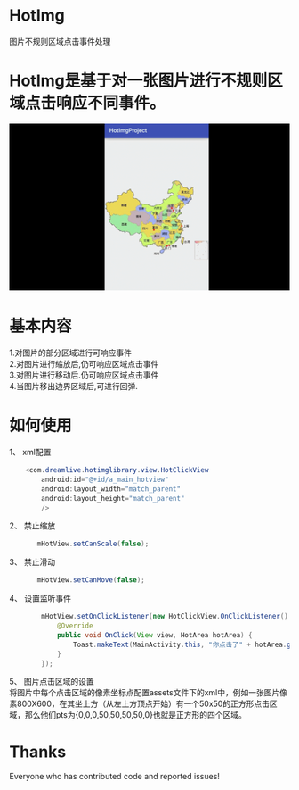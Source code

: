 # HotImg
图片不规则区域点击事件处理
# HotImg是基于对一张图片进行不规则区域点击响应不同事件。  
![](images/xiaoguo.gif) 

# 基本内容  
 1.对图片的部分区域进行可响应事件  
 2.对图片进行缩放后,仍可响应区域点击事件  
 3.对图片进行移动后.仍可响应区域点击事件  
 4.当图片移出边界区域后,可进行回弹.  
 
# 如何使用  
1、 xml配置  
```java
    <com.dreamlive.hotimglibrary.view.HotClickView
        android:id="@+id/a_main_hotview"
        android:layout_width="match_parent"
        android:layout_height="match_parent"
        />
```
2、 禁止缩放  

```java
       mHotView.setCanScale(false);
```
3、 禁止滑动  

```java
       mHotView.setCanMove(false);
```
4、 设置监听事件  
```java
        mHotView.setOnClickListener(new HotClickView.OnClickListener() {
            @Override
            public void OnClick(View view, HotArea hotArea) {
                Toast.makeText(MainActivity.this, "你点击了" + hotArea.getDesc(), Toast.LENGTH_SHORT).show();
            }
        });
```
5、 图片点击区域的设置  
将图片中每个点击区域的像素坐标点配置assets文件下的xml中，例如一张图片像素800X600，在其坐上方（从左上方顶点开始）有一个50x50的正方形点击区域，那么他们pts为{0,0,0,50,50,50,50,0}也就是正方形的四个区域。  

# Thanks  
Everyone who has contributed code and reported issues!  
